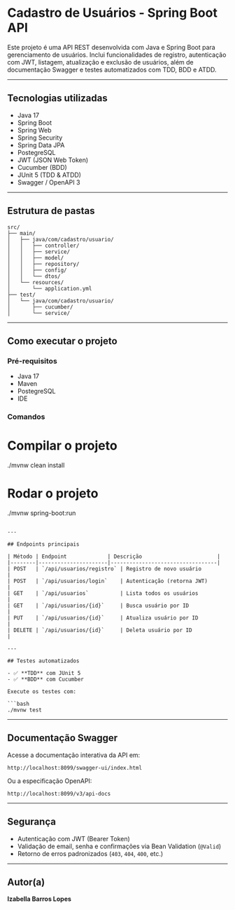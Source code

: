 
# Cadastro de Usuários - Spring Boot API

Este projeto é uma API REST desenvolvida com Java e Spring Boot para gerenciamento de usuários. Inclui funcionalidades de registro, autenticação com JWT, listagem, atualização e exclusão de usuários, além de documentação Swagger e testes automatizados com TDD, BDD e ATDD.

---

## Tecnologias utilizadas

- Java 17
- Spring Boot
- Spring Web
- Spring Security
- Spring Data JPA
- PostegreSQL
- JWT (JSON Web Token)
- Cucumber (BDD)
- JUnit 5 (TDD & ATDD)
- Swagger / OpenAPI 3

---

## Estrutura de pastas

```
src/
├── main/
│   ├── java/com/cadastro/usuario/
│   │   ├── controller/
│   │   ├── service/
│   │   ├── model/
│   │   ├── repository/
│   │   ├── config/
│   │   └── dtos/
│   └── resources/
│       └── application.yml
├── test/
│   └── java/com/cadastro/usuario/
│       ├── cucumber/
│       └── service/
```

---

## Como executar o projeto

### Pré-requisitos

- Java 17
- Maven
- PostegreSQL
- IDE

### Comandos

# Compilar o projeto
./mvnw clean install

# Rodar o projeto
./mvnw spring-boot:run
```

---

## Endpoints principais

| Método | Endpoint             | Descrição                        |
|--------|----------------------|----------------------------------|
| POST   | `/api/usuarios/registro` | Registro de novo usuário        |
| POST   | `/api/usuarios/login`    | Autenticação (retorna JWT)      |
| GET    | `/api/usuarios`          | Lista todos os usuários         |
| GET    | `/api/usuarios/{id}`     | Busca usuário por ID            |
| PUT    | `/api/usuarios/{id}`     | Atualiza usuário por ID         |
| DELETE | `/api/usuarios/{id}`     | Deleta usuário por ID           |

---

## Testes automatizados

- ✅ **TDD** com JUnit 5  
- ✅ **BDD** com Cucumber  

Execute os testes com:

```bash
./mvnw test
```

---

## Documentação Swagger

Acesse a documentação interativa da API em:

```
http://localhost:8099/swagger-ui/index.html
```

Ou a especificação OpenAPI:

```
http://localhost:8099/v3/api-docs
```

---

## Segurança

- Autenticação com JWT (Bearer Token)  
- Validação de email, senha e confirmações via Bean Validation (`@Valid`)  
- Retorno de erros padronizados (`403`, `404`, `400`, etc.)  

---

## Autor(a)

**Izabella Barros Lopes**  



